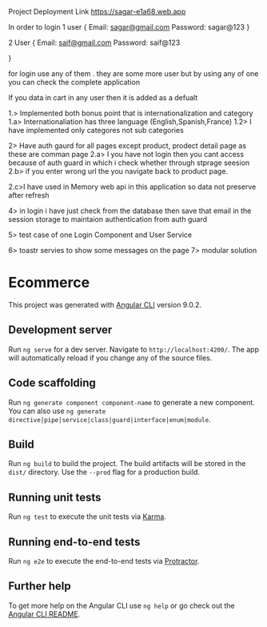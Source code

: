 Project Deployment Link
https://sagar-e1a68.web.app



In order to login 
1 user
{
Email: sagar@gmail.com
Password: sagar@123
}

2 User 
{
Email: saif@gmail.com
Password: saif@123

}

for login use any of them . they are some more user but by using any of one you can check the complete application


If you data in cart in any user then it is added as a defualt


1.> Implemented both bonus point that is internationalization and category
1.a> Internationaliation has three language (English,Spanish,France)
1.2> I have implemented only categores not sub categories


2> Have auth gaurd for all pages except product, prodect detail page as these are comman page
2.a> I you have not login then you cant access because of auth guard in which i check whether through stprage seesion
2.b> if you enter wrong url the you navigate back to product page.

2.c>I have used in Memory web api in this application so data not preserve after refresh

4> in login i have just check from the database then save that email in the session storage to maintaion authentication from auth guard

5> test case of one Login Component and User Service
 
6> toastr servies to show some messages on the page
7> modular solution











# Ecommerce

This project was generated with [Angular CLI](https://github.com/angular/angular-cli) version 9.0.2.

## Development server

Run `ng serve` for a dev server. Navigate to `http://localhost:4200/`. The app will automatically reload if you change any of the source files.

## Code scaffolding

Run `ng generate component component-name` to generate a new component. You can also use `ng generate directive|pipe|service|class|guard|interface|enum|module`.

## Build

Run `ng build` to build the project. The build artifacts will be stored in the `dist/` directory. Use the `--prod` flag for a production build.

## Running unit tests

Run `ng test` to execute the unit tests via [Karma](https://karma-runner.github.io).

## Running end-to-end tests

Run `ng e2e` to execute the end-to-end tests via [Protractor](http://www.protractortest.org/).

## Further help

To get more help on the Angular CLI use `ng help` or go check out the [Angular CLI README](https://github.com/angular/angular-cli/blob/master/README.md).
